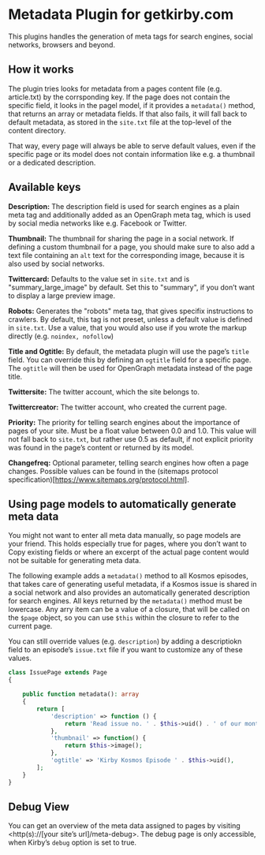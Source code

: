# Metadata Plugin for getkirby.com

This plugins handles the generation of meta tags for search engines, social networks,
browsers and beyond.

## How it works

The plugin tries looks for metadata from a pages content file (e.g. article.txt) by
the corrsponding key. If the page does not contain the specific field, it looks in
the pagel model, if it provides a `metadata()` method, that returns an array or metadata
fields. If that also fails, it will fall back to default metadata, as stored in the 
`site.txt` file at the top-level of the content directory.

That way, every page will always be able to serve default values, even if the specific
page or its model does not contain information like e.g. a thumbnail or a dedicated
description.

## Available keys

**Description:** The description field is used for search engines as a plain meta tag
and additionally added as an OpenGraph meta tag, which is used by social media networks
like e.g. Facebook or Twitter.

**Thumbnail:** The thumbnail for sharing the page in a social network. If defining a
custom thumbnail for a page, you should make sure to also add a text file containing
an `alt` text for the corresponding image, because it is also used by social networks.

**Twittercard:** Defaults to the value set in `site.txt` and is "summary_large_image"
by default. Set this to "summary", if you don’t want to display a large preview image.

**Robots:** Generates the "robots" meta tag, that gives specifix instructions to crawlers.
By default, this tag is not preset, unless a default value is defined in `site.txt`.
Use a value, that you would also use if you wrote the markup directly (e.g. `noindex, nofollow`)

**Title and Ogtitle:** By default, the metadata plugin will use the page’s `title` field. You can override this by defining an `ogtitle` field for a specific page. The `ogtitle` will
then be used for OpenGraph metadata instead of the page title.

**Twittersite:** The twitter account, which the site belongs to.

**Twittercreator:** The twitter account, who created the current page.

**Priority:** The priority for telling search engines about the importance
of pages of your site. Must be a float value between 0.0 and 1.0. This value will
not fall back to `site.txt`, but rather use 0.5 as default, if not explicit
priority was found in the page’s content or returned by its model.

**Changefreq:** Optional parameter, telling search engines how often a page changes.
Possible values can be found in the (sitemaps protocol specification)[https://www.sitemaps.org/protocol.html].

## Using page models to automatically generate meta data

You might not want to enter all meta data manually, so page models are your friend. This holds
especially true for pages, where you don’t want to Copy existing fields or where an
excerpt of the actual page content would not be suitable for generating meta data.

The following example adds a `metadata()` method to all Kosmos episodes, that takes
care of generating useful metadata, if a Kosmos issue is shared in a social network and
also provides an automatically generated description for search engines. All keys returned
by the `metadata()` method must be lowercase. Any arry item can be a value of a closure,
that will be called on the `$page` object, so you can use `$this` within the closure to
refer to the current page.

You can still override values (e.g. `description`) by adding a descriptiokn field to 
an episode’s `issue.txt` file if you want to customize any of these values.

```php
class IssuePage extends Page
{

    public function metadata(): array
    {
        return [
            'description' => function () {
                return 'Read issue no. ' . $this->uid() . ' of our montly newsletter online.';
            },
            'thumbnail' => function() {
                return $this->image();
            },
            'ogtitle' => 'Kirby Kosmos Episode ' . $this->uid(),
        ];
    }
}
```

## Debug View

You can get an overview of the meta data assigned to pages by visiting <http(s)://[your site’s url]/meta-debug>. The debug page is only accessible, when Kirby’s `debug` option is set to true.
